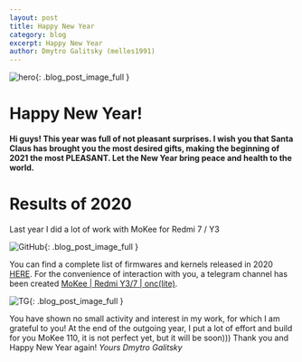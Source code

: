 ```yaml
---
layout: post
title: Happy New Year
category: blog
excerpt: Happy New Year
author: Dmytro Galitsky (melles1991)
---
```


![hero]({{site.baseurl}}/images/2020-12-31/new_year.jpg){: .blog_post_image_full }

# Happy New Year!  
**Hi guys! This year was full of not pleasant surprises. 
I wish you that Santa Claus has brought you the most desired gifts, making the beginning of 2021 the most PLEASANT. 
Let the New Year bring peace and health to the world.**

# Results of 2020
Last year I did a lot of work with MoKee for Redmi 7 / Y3

  ![GitHub ]({{site.baseurl}}/images/2020-12-31/git_stat.png "GitHub"){: .blog_post_image_full }
  
You can find a complete list of firmwares and kernels released in 2020 [HERE](https://melles1991.github.io/devices/onclite/).
For the convenience of interaction with you, a telegram channel has been created [MoKee | Redmi Y3/7 | onc(lite)](https://t.me/craft_rom).

  ![TG ]({{site.baseurl}}/images/2020-12-31/tg_stat.png "TG"){: .blog_post_image_full }
  
You have shown no small activity and interest in my work, for which I am grateful to you!
At the end of the outgoing year, I put a lot of effort and build for you MoKee 110, it is not perfect yet, but it will be soon)))
Thank you and Happy New Year again!
*Yours Dmytro Galitsky*